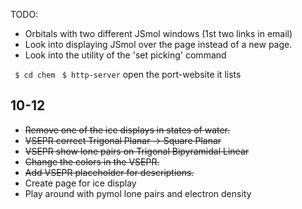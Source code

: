 TODO:
 <!-- - Create molecule pages for the different states of water (one page for all three). -->
 <!-- - Create molecule pages for the different carbon allotropes. -->
 <!-- - Create a page that takes the dropdown page idea for the VSEPR example but also displays the lobes. -->
 - Orbitals with two different JSmol windows (1st two links in email)
 - Look into displaying JSmol over the page instead of a new page.
 - Look into the utility of the 'set picking' command 

` $ cd chem`
` $ http-server`
open the port-website it lists



## 10-12
  - ~~Remove one of the ice displays in states of water.~~
  - ~~VSEPR correct Trigonal Planar -> Square Planar~~
  - ~~VSEPR show lone pairs on Trigonal Bipyramidal Linear~~
  - ~~Change the colors in the VSEPR.~~
  - ~~Add VSEPR placeholder for descriptions.~~
  - Create page for ice display
  - Play around with pymol lone pairs and electron density